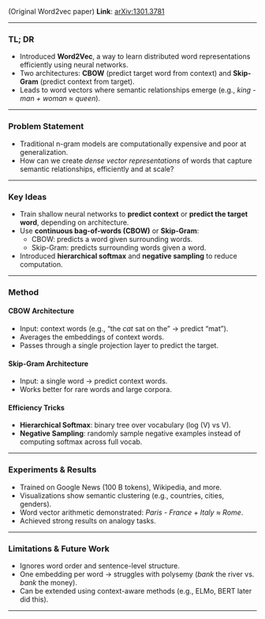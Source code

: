 (Original Word2vec paper)
**Link**: [arXiv:1301.3781](https://arxiv.org/abs/1301.3781)

---
###  TL; DR
- Introduced **Word2Vec**, a way to learn distributed word representations efficiently using neural networks.  
- Two architectures: **CBOW** (predict target word from context) and **Skip-Gram** (predict context from target).  
- Leads to word vectors where semantic relationships emerge (e.g., *king - man + woman ≈ queen*).

---
### Problem Statement
- Traditional n-gram models are computationally expensive and poor at generalization.
- How can we create *dense vector representations* of words that capture semantic relationships, efficiently and at scale?

---
### Key Ideas
- Train shallow neural networks to **predict context** or **predict the target word**, depending on architecture.
- Use **continuous bag-of-words (CBOW)** or **Skip-Gram**:
  - CBOW: predicts a word given surrounding words.
  - Skip-Gram: predicts surrounding words given a word.
- Introduced **hierarchical softmax** and **negative sampling** to reduce computation.

---
### Method

#### CBOW Architecture
- Input: context words (e.g., “the *cat* sat on the” → predict “mat”).
- Averages the embeddings of context words.
- Passes through a single projection layer to predict the target.

#### Skip-Gram Architecture
- Input: a single word → predict context words.
- Works better for rare words and large corpora.

#### Efficiency Tricks
- **Hierarchical Softmax**: binary tree over vocabulary (log (V) vs V).
- **Negative Sampling**: randomly sample negative examples instead of computing softmax across full vocab.

---

### Experiments & Results
- Trained on Google News (100 B tokens), Wikipedia, and more.
- Visualizations show semantic clustering (e.g., countries, cities, genders).
- Word vector arithmetic demonstrated: *Paris - France + Italy ≈ Rome*.
- Achieved strong results on analogy tasks.

---

### Limitations & Future Work
- Ignores word order and sentence-level structure.
- One embedding per word → struggles with polysemy (*bank* the river vs. *bank* the money).
- Can be extended using context-aware methods (e.g., ELMo, BERT later did this).
---


